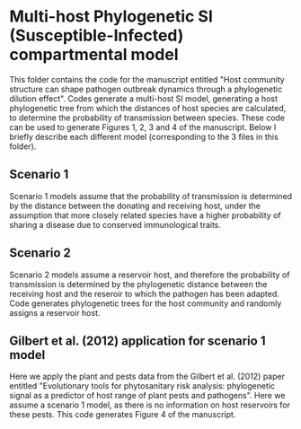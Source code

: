 # Multi-host Phylogenetic SI (Susceptible-Infected) compartmental model
This folder contains the code for the manuscript entitled "Host community structure can shape pathogen outbreak dynamics through a phylogenetic dilution effect".
Codes generate a multi-host SI model, generating a host phylogenetic tree from which the distances of host species are calculated, 
to determine the probability of transmission between species.
These code can be used to generate Figures 1, 2, 3 and 4 of the manuscript. Below I briefly describe each different model (corresponding to the 3 files in this folder).

## Scenario 1
Scenario 1 models assume that the probability of transmission is determined by the distance between the donating and receiving host, 
under the assumption that more closely related species have a higher probability of sharing a disease due to conserved immunological traits.

## Scenario 2
Scenario 2 models assume a reservoir host, and therefore the probability of transmission is determined by the phylogenetic distance between 
the receiving host and the reseroir to which the pathogen has been adapted. Code generates phylogenetic trees for the host community and randomly assigns a reservoir host.

## Gilbert et al. (2012) application for scenario 1 model
Here we apply the plant and pests data from the Gilbert et al. (2012) paper entitled "Evolutionary tools for phytosanitary risk analysis: phylogenetic signal as a predictor of host range of plant pests and pathogens".
Here we assume a scenario 1 model, as there is no information on host reservoirs for these pests.
This code generates Figure 4 of the manuscript.
